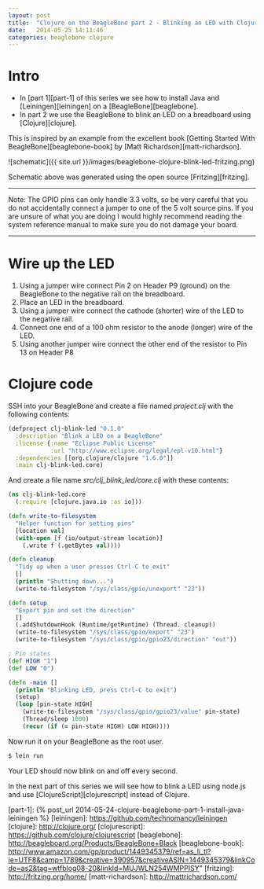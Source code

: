 ```yaml
---
layout: post
title:  "Clojure on the BeagleBone part 2 - Blinking an LED with Clojure"
date:   2014-05-25 14:11:46
categories: beaglebone clojure
---
```


# Intro
- In [part 1][part-1] of this series we see how to install Java and [Leiningen][leiningen] on a [BeagleBone][beaglebone].
- In part 2 we use the BeagleBone to blink an LED on a breadboard using [Clojure][clojure].


This is inspired by an example from the excellent book [Getting Started With BeagleBone][beaglebone-book] by [Matt Richardson][matt-richardson].

![schematic]({{ site.url }}/images/beaglebone-clojure-blink-led-fritzing.png)

Schematic above was generated using the open source [Fritzing][fritzing].

---
Note: The GPIO pins can only handle 3.3 volts, so be very careful that you do not accidentally connect a jumper to one of the 5 volt source pins. If you are unsure of what you are doing I would highly recommend reading the system reference manual to make sure you do not damage your board.

---

# Wire up the LED
1. Using a jumper wire connect Pin 2 on Header P9 (ground) on the BeagleBone to the negative rail on the breadboard.
2. Place an LED in the breadboard.
3. Using a jumper wire connect the cathode (shorter) wire of the LED to the negative rail.
4. Connect one end of a 100 ohm resistor to the anode (longer) wire of the LED.
5. Using another jumper wire connect the other end of the resistor to Pin 13 on Header P8


# Clojure code

SSH into your BeagleBone and create a file named *project.clj* with the following contents:

```clojure
(defproject clj-blink-led "0.1.0"
  :description "Blink a LED on a BeagleBone"
  :license {:name "Eclipse Public License"
            :url "http://www.eclipse.org/legal/epl-v10.html"}
  :dependencies [[org.clojure/clojure "1.6.0"]]
  :main clj-blink-led.core)
```

And create a file name *src/clj\_blink\_led/core.clj* with these contents:

```clojure
(ns clj-blink-led.core
  (:require [clojure.java.io :as io]))

(defn write-to-filesystem
  "Helper function for setting pins"
  [location val]
  (with-open [f (io/output-stream location)]
    (.write f (.getBytes val))))

(defn cleanup
  "Tidy up when a user presses Ctrl-C to exit"
  []
  (println "Shutting down...")
  (write-to-filesystem "/sys/class/gpio/unexport" "23"))

(defn setup
  "Export pin and set the direction"
  []
  (.addShutdownHook (Runtime/getRuntime) (Thread. cleanup))
  (write-to-filesystem "/sys/class/gpio/export" "23")
  (write-to-filesystem "/sys/class/gpio/gpio23/direction" "out"))

; Pin states
(def HIGH "1")
(def LOW "0")

(defn -main []
  (println "Blinking LED, press Ctrl-C to exit")
  (setup)
  (loop [pin-state HIGH]
    (write-to-filesystem "/sys/class/gpio/gpio23/value" pin-state)
    (Thread/sleep 1000)
    (recur (if (= pin-state HIGH) LOW HIGH))))
```

Now run it on your BeagleBone as the root user.

```bash
$ lein run
```

Your LED should now blink on and off every second.

In the next part of this series we will see how to blink a LED using node.js and use [ClojureScript][clojurescript] instead of Clojure.


[part-1]: {% post_url 2014-05-24-clojure-beaglebone-part-1-install-java-leiningen %}
[leiningen]: https://github.com/technomancy/leiningen
[clojure]: http://clojure.org/
[clojurescript]: https://github.com/clojure/clojurescript
[beaglebone]: http://beagleboard.org/Products/BeagleBone+Black
[beaglebone-book]: http://www.amazon.com/gp/product/1449345379/ref=as_li_tl?ie=UTF8&camp=1789&creative=390957&creativeASIN=1449345379&linkCode=as2&tag=wtfblog08-20&linkId=MUJWLN254WMPPISY"
[fritzing]: http://fritzing.org/home/
[matt-richardson]: http://mattrichardson.com/
